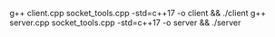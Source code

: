 g++ client.cpp socket_tools.cpp -std=c++17 -o client && ./client
g++ server.cpp socket_tools.cpp -std=c++17 -o server && ./server